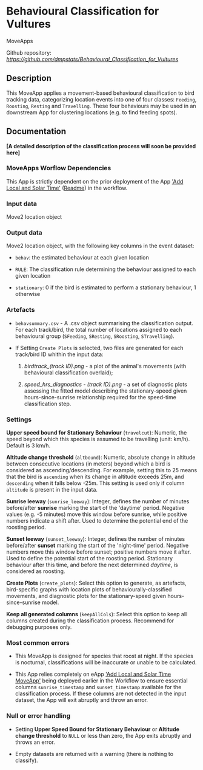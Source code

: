 # Behavioural Classification for Vultures

MoveApps

Github repository: *https://github.com/dmpstats/Behavioural_Classification_for_Vultures*

## Description

This MoveApp applies a movement-based behavioural classification to bird tracking data, categorizing location events into one of four classes: `Feeding`, `Roosting`, `Resting` and `Travelling`. These four behaviours may be used in an downstream App for clustering locations (e.g. to find feeding spots).

## Documentation

**[A detailed description of the classification process will soon be provided here]**


<!-- Behavioural classification is performed on GPS location data with the option to incorporate altitude data. The first stage of classification is based on speed, and predicts one of three behaviours:

-   Speed below the travelling threshold and timestamp within roosting hours: `Roosting`
-   Speed below the travelling threshold and timestamp outside of roosting hours: `Resting`
-   Speed above the travelling threshold: `Travelling`

Roosting hours are determined either by sunrise-sunset data generated previously by the **Add Local and Solar Time** MoveApp (using setting `Use Provided Sunrise Hours = TRUE`) or, alternatively, using the `Start/End of Roosting Hours` settings.

No `Feeding` behaviour is classified within this first stage of classification.

If altitude information is available, reclassification is performed. This requires the input data to contain a column named `altitude` - if not present, please use the [`Standardise Formats and Calculate Basic Statistics`](https://github.com/callumjclarke/Standardise_Formats_and_Calculate_Basic_Statistics.git) MoveApp to rename or create this column. Altitude reclassification is performed as follows:

-   A location that is initially assigned to `Resting` but whose altitude change to the next location is increasing is reclassified to `Travelling`
-   A location that is initially assigned to `Resting` but whose altitude change to the next location is decreasing is reclassified to `Travelling` *if* the next location involves further ascent or descent. Otherwise, it remains `Resting`

`Feeding` behaviour is exclusively classified based on runs of stationary behaviour. Locations within the highest 5th percentile of cumulative time spent stationary are reclassified as `Feeding`.

-->

<!-- ### Future plans -->

<!-- There are additional components to this application that will become available once additional MoveApps are created. -->

<!-- 1.  If non-location (accelerometer data) is available, the app will use this information to distinguish resting behaviour from feeding behaviour and re-classify resting accordingly. This will require the user to add an additional app to the workflow between the pre-processing (`Standardise Formats and Calculate Basic Statistics`) and this classification app.-->

<!-- 2.  Individual based behaviour will be used to ascertain if the behaviour at a given time of day is unusual. This is achieved by using a model for each individual based on speed and time of day to make predictions and locations within the lowest 5th percentile of predicted movement based on time of day will be reclassified as `Feeding`. An app will be published to create these individual models and the output object uploaded manually to the workflow to include it here. -->



### MoveApps Worflow Dependencies

This App is strictly dependent on the prior deployment of the App ['Add Local and Solar Time'](https://www.moveapps.org/apps/browser/43272925-cd24-466f-bcb9-844a09f1806b) ([Readme](https://github.com/movestore/Convert-Times)) in the workflow.



### Input data

Move2 location object


### Output data

Move2 location object, with the following key columns in the event dataset:

- `behav`: the estimated behaviour at each given location

- `RULE`: The classification rule determining the behaviour assigned to each given location

- `stationary`: 0 if the bird is estimated to perform a stationary behaviour, 1 otherwise



### Artefacts

-   `behavsummary.csv` - A .csv object summarising the classification output. For each track/bird, the total number of locations assigned to each behavioural group (`SFeeding`, `SResting`, `SRoosting`, `STravelling`).

- If Setting `Create Plots` is selected, two files are generated for each track/bird ID whithin the input data:

  1. *birdtrack_(track ID).png* - a plot of the animal's movements (with behavioural classification overlaid);
  
  2. *speed_hrs_diagnostics - (track ID).png* - a set of diagnostic plots assessing the fitted model describing the stationary-speed given hours-since-sunrise relationship required for the speed-time classification step.



### Settings

**Upper speed bound for Stationary Behaviour** (`travelcut`): Numeric, the speed beyond which this species is assumed to be travelling (unit: km/h). Default is 3 km/h.

**Altitude change threshold** (`altbound`): Numeric, absolute change in altitude between consecutive locations (in meters) beyond which a bird is considered as ascending/descending. For example, setting this to 25 means that the bird is `ascending` when its change in altitude exceeds 25m, and `descending` when it falls below -25m. This setting is used only if column `altitude` is present in the input data.

**Sunrise leeway** (`sunrise_leeway`): Integer, defines the number of minutes before/after **sunrise** marking the start of the 'daytime' period. Negative values (e.g. -5 minutes) move this window before sunrise, while positive numbers indicate a shift after. Used to determine the potential end of the roosting period.

**Sunset leeway** (`sunset_leeway`): Integer, defines the number of minutes before/after **sunset** marking the start of the 'night-time' period. Negative numbers move this window before sunset; positive numbers move it after. Used to define the potential start of the roosting period. Stationary behaviour after this time, and before the next determined *daytime*, is considered as roosting.

**Create Plots** (`create_plots`): Select this option to generate, as artefacts, bird-specific graphs with location plots of behaviourally-classified movements, and diagnostic plots for the stationary-speed given hours-since-sunrise model.

**Keep all generated columns** (`keepAllCols`): Select this option to keep all columns created during the classification process. Recommend for debugging purposes only.



<!-- #### Further Considerations
-->


### Most common errors

-   This MoveApp is designed for species that roost at night. If the species is nocturnal, classifications will be inaccurate or unable to be calculated.

-   This App relies completely on eApp ['Add Local and Solar Time MoveApp'](https://github.com/movestore/Convert-Times/tree/20a1370a9cc3668a2e2034eb49d4155038cb2182) being deployed earlier in the Workflow to ensure essential columns  `sunrise_timestamp` and `sunset_timestamp` available for the classification process. If these columns are not detected in the input dataset, the App will exit abruptly and throw an error.


### Null or error handling

- Setting **Upper Speed Bound for Stationary Behaviour** or **Altitude change threshold** to `NULL` or less than zero, the App exits abruptly and throws an error.

- Empty datasets are returned with a warning (there is nothing to classify).

<!-- -   If an individual has fewer than 10 associated locations within the input data, the second-stage classification is not performed. More data is required for accurate classification, and small datasets can cause inconsistencies during reclassification -->
